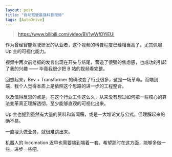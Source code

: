 ```yaml
---
layout: post
title: "自动驾驶最强科普视频"
tags: [AutoDrive]
---
```


> <https://www.bilibili.com/video/BV1wWfDYiEUi>

作为曾经智能驾驶研发的从业者，这个视频的科普程度已经相当高了。尤其佩服 Up 主的可视化能力。

<!--more-->

视频中两次前老板的发言出现在开头与结尾，营造了很强的焦虑感，也成功的引起了我的兴趣 —— 毕竟我很少把 B 站的视频看完整。

回想起来，Bev + Transformer 的确改变了行业很多，这是一场革命。而端到端，我个人觉得本质上是依照这个思路的进一步的工程整合。

以及值得反思的点是，在这个行业工作这么久，从来没有想过如何把一些核心的算法变革真正理解透彻，至少能够直观的可视化出来。

Up 主也提到虽然有大量的资料和新闻稿，或是一大堆论文与公式。但理解起来的确不易。

一直埋头做业务，就很难跳出来。

机器人的 locomotion 迟早也需要端到端着一套。希望那时在这方面，能够多做一些，进步一些吧。
